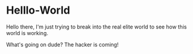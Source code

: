 # Helllo-World


Hello there, I'm just trying to break into the real elite world to see how this world is working.

What's going on dude? The hacker is coming!
